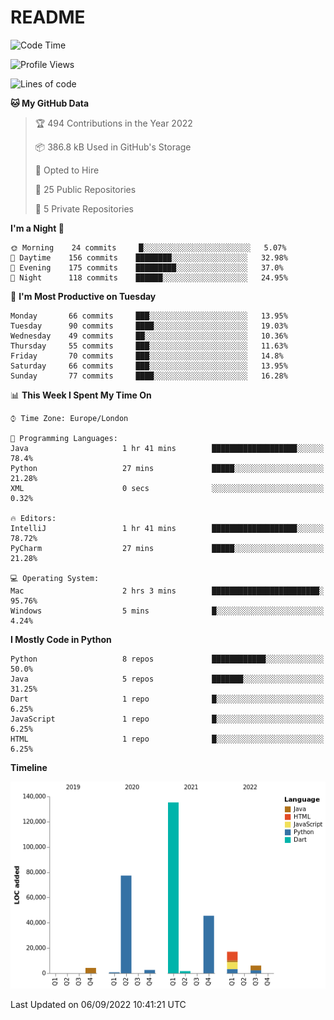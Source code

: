 # README

<!--START_SECTION:waka-->
![Code Time](http://img.shields.io/badge/Code%20Time-208%20hrs%208%20mins-blue)

![Profile Views](http://img.shields.io/badge/Profile%20Views-0-blue)

![Lines of code](https://img.shields.io/badge/From%20Hello%20World%20I%27ve%20Written-290%20Thousand%20lines%20of%20code-blue)

**🐱 My GitHub Data** 

> 🏆 494 Contributions in the Year 2022
 > 
> 📦 386.8 kB Used in GitHub's Storage 
 > 
> 💼 Opted to Hire
 > 
> 📜 25 Public Repositories 
 > 
> 🔑 5 Private Repositories  
 > 
**I'm a Night 🦉** 

```text
🌞 Morning    24 commits     █░░░░░░░░░░░░░░░░░░░░░░░░   5.07% 
🌆 Daytime    156 commits    ████████░░░░░░░░░░░░░░░░░   32.98% 
🌃 Evening    175 commits    █████████░░░░░░░░░░░░░░░░   37.0% 
🌙 Night      118 commits    ██████░░░░░░░░░░░░░░░░░░░   24.95%

```
📅 **I'm Most Productive on Tuesday** 

```text
Monday       66 commits     ███░░░░░░░░░░░░░░░░░░░░░░   13.95% 
Tuesday      90 commits     ████░░░░░░░░░░░░░░░░░░░░░   19.03% 
Wednesday    49 commits     ██░░░░░░░░░░░░░░░░░░░░░░░   10.36% 
Thursday     55 commits     ███░░░░░░░░░░░░░░░░░░░░░░   11.63% 
Friday       70 commits     ███░░░░░░░░░░░░░░░░░░░░░░   14.8% 
Saturday     66 commits     ███░░░░░░░░░░░░░░░░░░░░░░   13.95% 
Sunday       77 commits     ████░░░░░░░░░░░░░░░░░░░░░   16.28%

```


📊 **This Week I Spent My Time On** 

```text
⌚︎ Time Zone: Europe/London

💬 Programming Languages: 
Java                     1 hr 41 mins        ███████████████████░░░░░░   78.4% 
Python                   27 mins             █████░░░░░░░░░░░░░░░░░░░░   21.28% 
XML                      0 secs              ░░░░░░░░░░░░░░░░░░░░░░░░░   0.32%

🔥 Editors: 
IntelliJ                 1 hr 41 mins        ███████████████████░░░░░░   78.72% 
PyCharm                  27 mins             █████░░░░░░░░░░░░░░░░░░░░   21.28%

💻 Operating System: 
Mac                      2 hrs 3 mins        ████████████████████████░   95.76% 
Windows                  5 mins              █░░░░░░░░░░░░░░░░░░░░░░░░   4.24%

```

**I Mostly Code in Python** 

```text
Python                   8 repos             ████████████░░░░░░░░░░░░░   50.0% 
Java                     5 repos             ███████░░░░░░░░░░░░░░░░░░   31.25% 
Dart                     1 repo              █░░░░░░░░░░░░░░░░░░░░░░░░   6.25% 
JavaScript               1 repo              █░░░░░░░░░░░░░░░░░░░░░░░░   6.25% 
HTML                     1 repo              █░░░░░░░░░░░░░░░░░░░░░░░░   6.25%

```


**Timeline**

![Chart not found](https://raw.githubusercontent.com/XeonHis/XeonHis/main/charts/bar_graph.png) 


 Last Updated on 06/09/2022 10:41:21 UTC
<!--END_SECTION:waka-->
